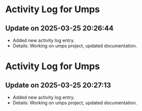 # Activity Log for Umps

## Update on 2025-03-25 20:26:44
- Added new activity log entry.
- Details: Working on umps project, updated documentation.

# Activity Log for Umps

## Update on 2025-03-25 20:27:13
- Added new activity log entry.
- Details: Working on umps project, updated documentation.


